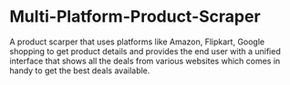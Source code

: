 # Multi-Platform-Product-Scraper
A product scarper that uses platforms like Amazon, Flipkart, Google shopping to get product details and provides the end user with a unified interface that shows all the deals from various websites which comes in handy to get the best deals available.
